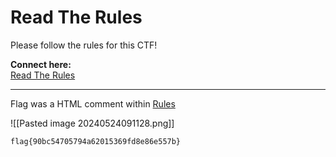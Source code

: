 # Read The Rules
  
Please follow the rules for this CTF!  
  
**Connect here:**  
[Read The Rules](https://ctf.nahamcon.com/rules)

-----

Flag was a HTML comment within [Rules](https://ctf.nahamcon.com/rules)

![[Pasted image 20240524091128.png]]

```
flag{90bc54705794a62015369fd8e86e557b}
```